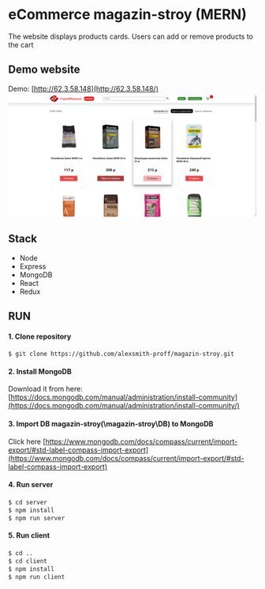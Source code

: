 # eCommerce magazin-stroy (MERN)
The website displays products cards. Users can add or remove products to the cart

## Demo website
Demo: [http://62.3.58.148](http://62.3.58.148/)
<br>
![title](title.png)

## Stack
* Node
* Express
* MongoDB
* React
* Redux
  
## RUN
#### 1. Clone repository
```
$ git clone https://github.com/alexsmith-proff/magazin-stroy.git
```

#### 2. Install MongoDB
Download it from here: [https://docs.mongodb.com/manual/administration/install-community](https://docs.mongodb.com/manual/administration/install-community/)

#### 3. Import DB magazin-stroy(\magazin-stroy\DB\) to MongoDB
Click here [https://www.mongodb.com/docs/compass/current/import-export/#std-label-compass-import-export](https://www.mongodb.com/docs/compass/current/import-export/#std-label-compass-import-export)

#### 4. Run server
```
$ cd server
$ npm install
$ npm run server
```
#### 5. Run client
```
$ cd ..
$ cd client
$ npm install
$ npm run client
```